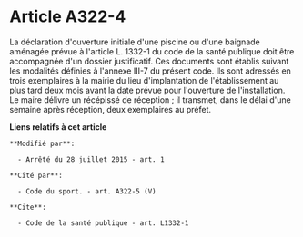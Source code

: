# Article A322-4

La   déclaration d'ouverture initiale d'une piscine ou d'une baignade aménagée prévue à l'article L. 1332-1 du code de la
santé publique doit être accompagnée d'un dossier justificatif. Ces documents sont établis suivant les modalités définies à
l'annexe III-7 du présent code. Ils sont adressés en trois exemplaires à la mairie du lieu d'implantation de l'établissement
au plus tard deux mois avant la date prévue pour l'ouverture de l'installation. Le maire délivre un récépissé de réception ;
il transmet, dans le délai d'une semaine après réception, deux exemplaires au préfet.

**Liens relatifs à cet article**

	**Modifié par**:

	  - Arrêté du 28 juillet 2015 - art. 1

	**Cité par**:

	  - Code du sport. - art. A322-5 (V)

	**Cite**:

	  - Code de la santé publique - art. L1332-1
